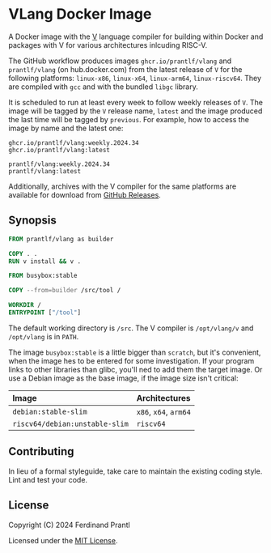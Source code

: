 # VLang Docker Image

A Docker image with the [V] language compiler for building within Docker and packages with V for various architectures inlcuding RISC-V.

The GitHub workflow produces images `ghcr.io/prantlf/vlang` and `prantlf/vlang` (on hub.docker.com) from the latest release of `V` for the following platforms: `linux-x86`, `linux-x64`, `linux-arm64`, `linux-riscv64`. They are compiled with `gcc` and with the bundled `libgc` library.

It is scheduled to run at least every week to follow weekly releases of `V`. The image will be tagged by the `V` release name, `latest` and the image produced the last time will be tagged by `previous`. For example, how to access the image by name and the latest one:

    ghcr.io/prantlf/vlang:weekly.2024.34
    ghcr.io/prantlf/vlang:latest

    prantlf/vlang:weekly.2024.34
    prantlf/vlang:latest

Additionally, archives with the V compiler for the same platforms are available for download from [GitHub Releases].

## Synopsis

```Dockerfile
FROM prantlf/vlang as builder

COPY . .
RUN v install && v .

FROM busybox:stable

COPY --from=builder /src/tool /

WORKDIR /
ENTRYPOINT ["/tool"]
```

The default working directory is `/src`. The V compiler is `/opt/vlang/v` and `/opt/vlang` is in `PATH`.

The image `busybox:stable` is a little bigger than `scratch`, but it's convenient, when the image hes to be entered for some investigation. If your program links to other libraries than glibc, you'll ned to add them the target image. Or use a Debian image as the base image, if the image size isn't critical:

| Image                          | Architectures         |
|:-------------------------------|:----------------------|
| `debian:stable-slim`           | `x86`, `x64`, `arm64` |
| `riscv64/debian:unstable-slim` | `riscv64`             |

## Contributing

In lieu of a formal styleguide, take care to maintain the existing coding style. Lint and test your code.

## License

Copyright (C) 2024 Ferdinand Prantl

Licensed under the [MIT License].

[MIT License]: http://en.wikipedia.org/wiki/MIT_License
[V]: https://vlang.io
[GitHub Releases]: https://github.com/prantlf/docker-vlang/releases
